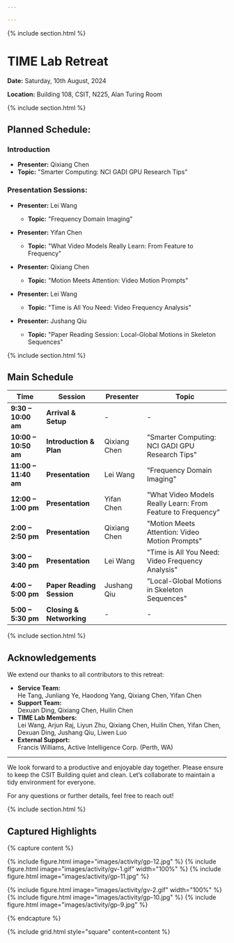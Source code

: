 ```yaml
---

---
```


{% include section.html %}

# TIME Lab Retreat

**Date:** Saturday, 10th August, 2024

**Location:** Building 108, CSIT, N225, Alan Turing Room  

{% include section.html %}

## Planned Schedule:

### **Introduction**  
- **Presenter:** Qixiang Chen  
- **Topic:** "Smarter Computing: NCI GADI GPU Research Tips"  

### **Presentation Sessions:**
- **Presenter:** Lei Wang  
  - **Topic:** "Frequency Domain Imaging"  

- **Presenter:** Yifan Chen  
  - **Topic:** "What Video Models Really Learn: From Feature to Frequency"  

- **Presenter:** Qixiang Chen  
  - **Topic:** "Motion Meets Attention: Video Motion Prompts"  

- **Presenter:** Lei Wang  
  - **Topic:** "Time is All You Need: Video Frequency Analysis"  

- **Presenter:** Jushang Qiu  
  - **Topic:** "Paper Reading Session: Local-Global Motions in Skeleton Sequences"  

{% include section.html %}

## **Main Schedule**  


| **Time**          | **Session**                                           | **Presenter**       | **Topic**                                           |
|-------------------|-------------------------------------------------------|---------------------|-----------------------------------------------------|
| **9:30 – 10:00 am**| **Arrival & Setup**                                   | -                   | -                                                   |
| **10:00 – 10:50 am**| **Introduction & Plan**                               | Qixiang Chen         | "Smarter Computing: NCI GADI GPU Research Tips"      |
| **11:00 – 11:40 am**| **Presentation**                                      | Lei Wang            | "Frequency Domain Imaging"                           |
| **12:00 – 1:00 pm** | **Presentation**                                      | Yifan Chen          | "What Video Models Really Learn: From Feature to Frequency" |
| **2:00 – 2:50 pm** | **Presentation**                                      | Qixiang Chen         | "Motion Meets Attention: Video Motion Prompts"       |
| **3:00 – 3:40 pm** | **Presentation**                                      | Lei Wang            | "Time is All You Need: Video Frequency Analysis"     |
| **4:00 – 5:00 pm** | **Paper Reading Session**                              | Jushang Qiu          | "Local-Global Motions in Skeleton Sequences"         |
| **5:00 – 5:30 pm** | **Closing & Networking**                              | -                   | -                                                   |


{% include section.html %}

## **Acknowledgements**

We extend our thanks to all contributors to this retreat:

- **Service Team:**  
  He Tang, Junliang Ye, Haodong Yang, Qixiang Chen, Yifan Chen  
- **Support Team:**  
  Dexuan Ding, Qixiang Chen, Huilin Chen  
- **TIME Lab Members:**  
  Lei Wang, Arjun Raj, Liyun Zhu, Qixiang Chen, Huilin Chen, Yifan Chen, Dexuan Ding, Jushang Qiu, Liwen Luo  
- **External Support:**  
  Francis Williams, Active Intelligence Corp. (Perth, WA)  

---

We look forward to a productive and enjoyable day together. Please ensure to keep the CSIT Building quiet and clean. Let’s collaborate to maintain a tidy environment for everyone.

For any questions or further details, feel free to reach out!

{% include section.html %}

## **Captured Highlights**

{% capture content %}


{% include figure.html image="images/activity/gp-12.jpg" %}
{% include figure.html image="images/activity/gv-1.gif" width="100%" %}
{% include figure.html image="images/activity/gp-11.jpg" %}

{% include figure.html image="images/activity/gv-2.gif" width="100%" %}
{% include figure.html image="images/activity/gp-10.jpg" %}
{% include figure.html image="images/activity/gp-9.jpg" %}


{% endcapture %}

{% include grid.html style="square" content=content %}